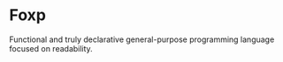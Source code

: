 # Foxp

Functional and truly declarative general-purpose programming language focused on readability.
